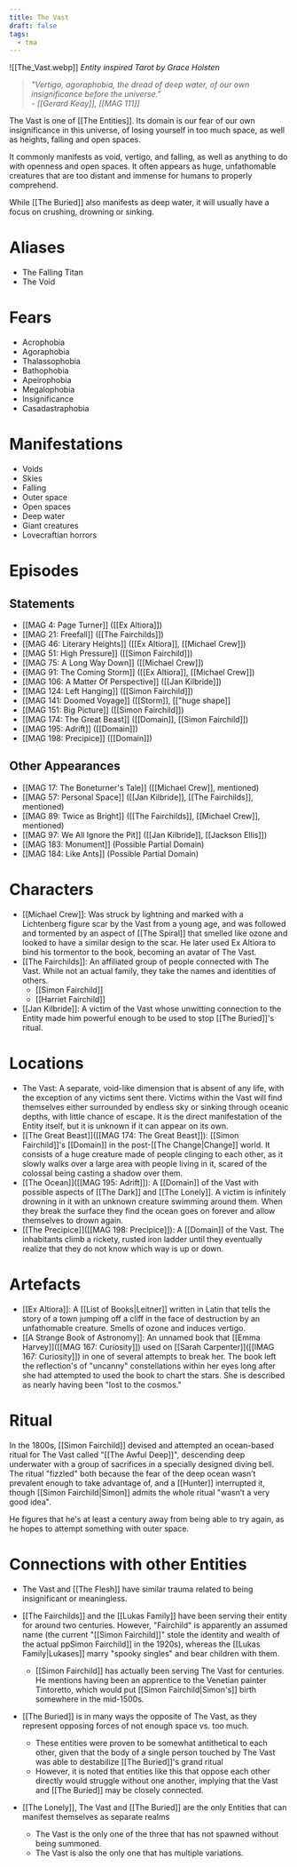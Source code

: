 ```yaml
---
title: The Vast
draft: false
tags:
  - tma
---
```

 
![[The_Vast.webp]]
*Entity inspired Tarot by Grace Holsten*

> _"Vertigo, agoraphobia, the dread of deep water, of our own insignificance before the universe."  
> - [[Gerard Keay]], [[MAG 111]]_

The Vast is one of [[The Entities]]. Its domain is our fear of our own insignificance in this universe, of losing yourself in too much space, as well as heights, falling and open spaces.

It commonly manifests as void, vertigo, and falling, as well as anything to do with openness and open spaces. It often appears as huge, unfathomable creatures that are too distant and immense for humans to properly comprehend.

While [[The Buried]] also manifests as deep water, it will usually have a focus on crushing, drowning or sinking.

# Aliases
- The Falling Titan
- The Void
# Fears
- Acrophobia
- Agoraphobia
- Thalassophobia
- Bathophobia
- Apeirophobia
- Megalophobia
- Insignificance
- Casadastraphobia
# Manifestations
- Voids
- Skies
- Falling
- Outer space
- Open spaces
- Deep water
- Giant creatures
- Lovecraftian horrors

# Episodes

## Statements

- [[MAG 4: Page Turner]] ([[Ex Altiora]])
- [[MAG 21: Freefall]] ([[The Fairchilds]])
- [[MAG 46: Literary Heights]] ([[Ex Altiora]], [[Michael Crew]])
- [[MAG 51: High Pressure]] ([[Simon Fairchild]])
- [[MAG 75: A Long Way Down]] ([[Michael Crew]])
- [[MAG 91: The Coming Storm]] ([[Ex Altiora]], [[Michael Crew]])
- [[MAG 106: A Matter Of Perspective]] ([[Jan Kilbride]])
- [[MAG 124: Left Hanging]] ([[Simon Fairchild]])
- [[MAG 141: Doomed Voyage]] ([[Storm]], [["huge shape]]
- [[MAG 151: Big Picture]] ([[Simon Fairchild]])
- [[MAG 174: The Great Beast]] ([[Domain]], [[Simon Fairchild]])
- [[MAG 195: Adrift]] ([[Domain]])
- [[MAG 198: Precipice]] ([[Domain]])

## Other Appearances

- [[MAG 17: The Boneturner's Tale]] ([[Michael Crew]], mentioned)
- [[MAG 57: Personal Space]] ([[Jan Kilbride]], [[The Fairchilds]], mentioned)
- [[MAG 89: Twice as Bright]] ([[The Fairchilds]], [[Michael Crew]], mentioned)
- [[MAG 97: We All Ignore the Pit]] ([[Jan Kilbride]], [[Jackson Ellis]])
- [[MAG 183: Monument]] (Possible Partial Domain)
- [[MAG 184: Like Ants]] (Possible Partial Domain)

# Characters

- [[Michael Crew]]: Was struck by lightning and marked with a Lichtenberg figure scar by the Vast from a young age, and was followed and tormented by an aspect of [[The Spiral]] that smelled like ozone and looked to have a similar design to the scar. He later used Ex Altiora to bind his tormentor to the book, becoming an avatar of The Vast.
- [[The Fairchilds]]: An affiliated group of people connected with The Vast. While not an actual family, they take the names and identities of others.
    - [[Simon Fairchild]]
    - [[Harriet Fairchild]]
- [[Jan Kilbride]]: A victim of the Vast whose unwitting connection to the Entity made him powerful enough to be used to stop [[The Buried]]'s ritual. 

# Locations

- The Vast: A separate, void-like dimension that is absent of any life, with the exception of any victims sent there. Victims within the Vast will find themselves either surrounded by endless sky or sinking through oceanic depths, with little chance of escape. It is the direct manifestation of the Entity itself, but it is unknown if it can appear on its own.
- [[The Great Beast]]([[MAG 174: The Great Beast]]): [[Simon Fairchild]]'s [[Domain]] in the post-[[The Change|Change]] world. It consists of a huge creature made of people clinging to each other, as it slowly walks over a large area with people living in it, scared of the colossal being casting a shadow over them.
- [[The Ocean]]([[MAG 195: Adrift]]): A [[Domain]] of the Vast with possible aspects of [[The Dark]] and [[The Lonely]]. A victim is infinitely drowning in it with an unknown creature swimming around them. When they break the surface they find the ocean goes on forever and allow themselves to drown again.
- [[The Precipice]]([[MAG 198: Precipice]]): A [[Domain]] of the Vast. The inhabitants climb a rickety, rusted iron ladder until they eventually realize that they do not know which way is up or down.

# Artefacts

- [[Ex Altiora]]: A [[List of Books|Leitner]] written in Latin that tells the story of a town jumping off a cliff in the face of destruction by an unfathomable creature. Smells of ozone and induces vertigo. 
- [[A Strange Book of Astronomy]]: An unnamed book that [[Emma Harvey]]([[MAG 167: Curiosity]]) used on [[Sarah Carpenter]]([[lMAG 167: Curiosity]]) in one of several attempts to break her. The book left the reflection's of "uncanny" constellations within her eyes long after she had attempted to used the book to chart the stars. She is described as nearly having been "lost to the cosmos."

# Ritual

In the 1800s, [[Simon Fairchild]] devised and attempted an ocean-based ritual for The Vast called "[[The Awful Deep]]", descending deep underwater with a group of sacrifices in a specially designed diving bell. The ritual "fizzled" both because the fear of the deep ocean wasn’t prevalent enough to take advantage of, and a [[Hunter]] interrupted it, though [[Simon Fairchild|Simon]] admits the whole ritual "wasn’t a very good idea".

He figures that he's at least a century away from being able to try again, as he hopes to attempt something with outer space.

# Connections with other Entities

- The Vast and [[The Flesh]] have similar trauma related to being insignificant or meaningless.
- [[The Fairchilds]] and the [[Lukas Family]] have been serving their entity for around two centuries. However, "Fairchild" is apparently an assumed name (the current "[[Simon Fairchild]]" stole the identity and wealth of the actual ppSimon Fairchild]] in the 1920s), whereas the [[Lukas Family|Lukases]] marry "spooky singles" and bear children with them.
    - [[Simon Fairchild]] has actually been serving The Vast for centuries. He mentions having been an apprentice to the Venetian painter Tintoretto, which would put [[Simon Fairchild|Simon's]] birth somewhere in the mid-1500s.

- [[The Buried]] is in many ways the opposite of The Vast, as they represent opposing forces of not enough space vs. too much.
    - These entities were proven to be somewhat antithetical to each other, given that the body of a single person touched by The Vast was able to destabilize [[The Buried]]'s grand ritual 
    - However, it is noted that entities like this that oppose each other directly would struggle without one another, implying that the Vast and [[The Buried]] may be closely connected.

- [[The Lonely]], The Vast and [[The Buried]] are the only Entities that can manifest themselves as separate realms
    - The Vast is the only one of the three that has not spawned without being summoned.
    - The Vast is also the only one that has multiple variations.
